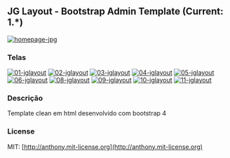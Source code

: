 ## JG Layout - Bootstrap Admin Template (Current:  1.*) 

<a href="https://ibb.co/Jrn623P"><img src="https://i.ibb.co/r5k8MdJ/homepage-jpg.jpg" alt="homepage-jpg" border="0"></a>

### Telas


<a href="https://ibb.co/DRtZkG7"><img src="https://i.ibb.co/QKf4n86/01-jglayout.jpg" alt="01-jglayout" border="0"></a>
<a href="https://ibb.co/7zNsQ3j"><img src="https://i.ibb.co/9v3Qhxc/02-jglayout.jpg" alt="02-jglayout" border="0"></a>
<a href="https://ibb.co/x3w9sTv"><img src="https://i.ibb.co/SJHYxCT/03-jglayout.jpg" alt="03-jglayout" border="0"></a>
<a href="https://ibb.co/L1dgrjd"><img src="https://i.ibb.co/qpYgCqY/04-jglayout.jpg" alt="04-jglayout" border="0"></a>
<a href="https://ibb.co/WFn7L3G"><img src="https://i.ibb.co/Qn9h4cp/05-jglayout.jpg" alt="05-jglayout" border="0"></a>
<a href="https://ibb.co/YZKH3TL"><img src="https://i.ibb.co/k1rNx6S/06-jglayout.jpg" alt="06-jglayout" border="0"></a>
<a href="https://ibb.co/0qTG4fc"><img src="https://i.ibb.co/kKjSbhx/08-jglayout.jpg" alt="08-jglayout" border="0"></a>
<a href="https://ibb.co/TgYc7vz"><img src="https://i.ibb.co/gRmyfjs/09-jglayout.jpg" alt="09-jglayout" border="0"></a>
<a href="https://ibb.co/9vjNphf"><img src="https://i.ibb.co/th54HzN/10-jglayout.jpg" alt="10-jglayout" border="0"></a>
<a href="https://ibb.co/3dzxMpv"><img src="https://i.ibb.co/ZXmQYBS/11-jglayout.png" alt="11-jglayout" border="0"></a>


### Descrição

Template clean em html desenvolvido com bootstrap 4


### License

MIT: [http://anthony.mit-license.org](http://anthony.mit-license.org)
